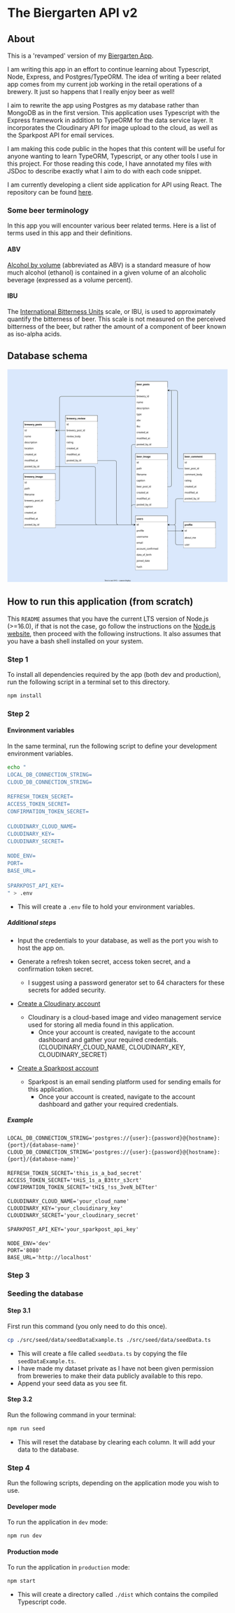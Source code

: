 # The Biergarten API v2

## About

This is a 'revamped' version of my [Biergarten App](https://github.com/aaronpo97/biergarten-app).

I am writing this app in an effort to continue learning about Typescript, Node, Express, and Postgres/TypeORM. The idea of writing a beer related app comes from my current job working in the retail operations of a brewery. It just so happens that I really enjoy beer as well!

I aim to rewrite the app using Postgres as my database rather than MongoDB as in the first version. This application uses Typescript with the Express framework in addition to TypeORM for the data service layer. It incorporates the Cloudinary API for image upload to the cloud, as well as the Sparkpost API for email services.

I am making this code public in the hopes that this content will be useful for anyone wanting to learn TypeORM, Typescript, or any other tools I use in this project. For those reading this code, I have annotated my files with JSDoc to describe exactly what I aim to do with each code snippet.

I am currently developing a client side application for API using React. The repository can be found [here](https://github.com/aaronpo97/biergarten-client).

### Some beer terminology

In this app you will encounter various beer related terms. Here is a list of terms used in this app and their definitions.

#### ABV

[Alcohol by volume](https://en.wikipedia.org/wiki/Alcohol_by_volume) (abbreviated as ABV) is a standard measure of how much alcohol (ethanol) is contained in a given volume of an alcoholic beverage (expressed as a volume percent).

#### IBU

The [International Bitterness Units](https://en.wikipedia.org/wiki/Beer_measurement#Bitterness) scale, or IBU, is used to approximately quantify the bitterness of beer. This scale is not measured on the perceived bitterness of the beer, but rather the amount of a component of beer known as iso-alpha acids.

## Database schema

!["Database schema"](/documentationAssets/biergarten_schema.drawio.svg "Database schema")

## How to run this application (from scratch)

This `README` assumes that you have the current LTS version of Node.js (>=16.0), if that is not the case, go follow the instructions on the [Node.js website](https://nodejs.org/en/), then proceed with the following instructions. It also assumes that you have a bash shell installed on your system.

### Step 1

To install all dependencies required by the app (both dev and production), run the following script in a terminal set to this directory.

```bash
npm install
```

### Step 2

#### Environment variables

In the same terminal, run the following script to define your development environment variables.

```bash
echo "
LOCAL_DB_CONNECTION_STRING=
CLOUD_DB_CONNECTION_STRING=

REFRESH_TOKEN_SECRET=
ACCESS_TOKEN_SECRET=
CONFIRMATION_TOKEN_SECRET=

CLOUDINARY_CLOUD_NAME=
CLOUDINARY_KEY=
CLOUDINARY_SECRET=

NODE_ENV=
PORT=
BASE_URL=

SPARKPOST_API_KEY=
" > .env
```

- This will create a `.env` file to hold your environment variables.

##### Additional steps

- Input the credentials to your database, as well as the port you wish to host the app on.
- Generate a refresh token secret, access token secret, and a confirmation token secret.
  - I suggest using a password generator set to 64 characters for these secrets for added security.

- [Create a Cloudinary account](https://cloudinary.com/users/register/free)
  - Cloudinary is a cloud-based image and video management service used for storing all media found in this application.
    - Once your account is created, navigate to the account dashboard and gather your required credentials. (CLOUDINARY_CLOUD_NAME, CLOUDINARY_KEY, CLOUDINARY_SECRET)

- [Create a Sparkpost account](https://app.sparkpost.com/join)
  - Sparkpost is an email sending platform used for sending emails for this application.
    - Once your account is created, navigate to the account dashboard and gather your required credentials.

##### Example

```env
LOCAL_DB_CONNECTION_STRING='postgres://{user}:{password}@{hostname}:{port}/{database-name}'
CLOUD_DB_CONNECTION_STRING='postgres://{user}:{password}@{hostname}:{port}/{database-name}'

REFRESH_TOKEN_SECRET='this_is_a_bad_secret'
ACCESS_TOKEN_SECRET='tHiS_1s_a_B3ttr_s3crt'
CONFIRMATION_TOKEN_SECRET='tHI$_!ss_3veN_bETter'

CLOUDINARY_CLOUD_NAME='your_cloud_name'
CLOUDINARY_KEY='your_clouidinary_key'
CLOUDINARY_SECRET='your_cloudinary_secret'

SPARKPOST_API_KEY='your_sparkpost_api_key'

NODE_ENV='dev'
PORT='8080'
BASE_URL='http://localhost'

```

### Step 3

### Seeding the database

#### Step 3.1

First run this command (you only need to do this once).

```bash
cp ./src/seed/data/seedDataExample.ts ./src/seed/data/seedData.ts
```

- This will create a file called `seedData.ts` by copying the file `seedDataExample.ts`.
- I have made my dataset private as I have not been given permission from breweries to make their data publicly available to this repo.
- Append your seed data as you see fit.

#### Step 3.2

Run the following command in your terminal:

```bash
npm run seed
```

- This will reset the database by clearing each column. It will add your data to the database.

### Step 4

Run the following scripts, depending on the application mode you wish to use.

#### Developer mode

To run the application in `dev` mode:

```bash
npm run dev
```

#### Production mode

To run the application in `production` mode:

```bash
npm start
```

- This will create a directory called `./dist` which contains the compiled Typescript code.
